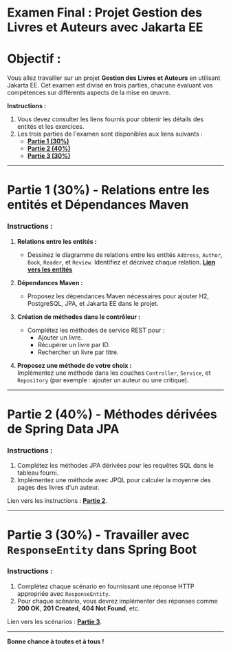 # Examen Final : Projet **Gestion des Livres et Auteurs avec Jakarta EE**

# Objectif :
Vous allez travailler sur un projet **Gestion des Livres et Auteurs** en utilisant Jakarta EE. Cet examen est divisé en trois parties, chacune évaluant vos compétences sur différents aspects de la mise en œuvre.

**Instructions :**
1. Vous devez consulter les liens fournis pour obtenir les détails des entités et les exercices.
2. Les trois parties de l'examen sont disponibles aux liens suivants :
   - [**Partie 1 (30%)**](https://github.com/hrhouma1/WebTransact/blob/main/99-evaluations-ete-2024/EVALUATIONS-SOMMATIVES/z-examen-final/01-partie-01.md)
   - [**Partie 2 (40%)**](https://github.com/hrhouma1/WebTransact/blob/main/99-evaluations-ete-2024/EVALUATIONS-SOMMATIVES/z-examen-final/02-partie-02.md)
   - [**Partie 3 (30%)**](https://github.com/hrhouma1/WebTransact/blob/main/99-evaluations-ete-2024/EVALUATIONS-SOMMATIVES/z-examen-final/03-partie-03.md)

---

# Partie 1 (30%) - Relations entre les entités et Dépendances Maven

### Instructions : 

1. **Relations entre les entités :**  
   - Dessinez le diagramme de relations entre les entités `Address`, `Author`, `Book`, `Reader`, et `Review`. Identifiez et décrivez chaque relation.
   [**Lien vers les entités**](https://github.com/hrhouma1/WebTransact/blob/main/99-evaluations-ete-2024/EVALUATIONS-SOMMATIVES/z-examen-final/entites.md)

2. **Dépendances Maven :**  
   - Proposez les dépendances Maven nécessaires pour ajouter H2, PostgreSQL, JPA, et Jakarta EE dans le projet.

3. **Création de méthodes dans le contrôleur :**  
   - Complétez les méthodes de service REST pour :
     - Ajouter un livre.
     - Récupérer un livre par ID.
     - Rechercher un livre par titre.

4. **Proposez une méthode de votre choix :**  
   Implémentez une méthode dans les couches `Controller`, `Service`, et `Repository` (par exemple : ajouter un auteur ou une critique).

---

# Partie 2 (40%) - Méthodes dérivées de Spring Data JPA

### Instructions :
1. Complétez les méthodes JPA dérivées pour les requêtes SQL dans le tableau fourni.
2. Implémentez une méthode avec JPQL pour calculer la moyenne des pages des livres d'un auteur.

Lien vers les instructions : [**Partie 2**](https://github.com/hrhouma1/WebTransact/blob/main/99-evaluations-ete-2024/EVALUATIONS-SOMMATIVES/z-examen-final/02-partie-02.md).

---

# Partie 3 (30%) - Travailler avec `ResponseEntity` dans Spring Boot

### Instructions :
1. Complétez chaque scénario en fournissant une réponse HTTP appropriée avec `ResponseEntity`.
2. Pour chaque scénario, vous devrez implémenter des réponses comme **200 OK**, **201 Created**, **404 Not Found**, etc.

Lien vers les scénarios : [**Partie 3**](https://github.com/hrhouma1/WebTransact/blob/main/99-evaluations-ete-2024/EVALUATIONS-SOMMATIVES/z-examen-final/03-partie-03.md).

---

**Bonne chance à toutes et à tous !**
